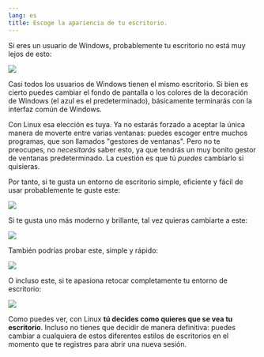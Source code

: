 ```yaml
---
lang: es
title: Escoge la apariencia de tu escritorio.
---
```


Si eres un usuario de Windows, probablemente tu escritorio no está muy lejos de esto:

<img src="Images/windows_vista.jpg" />

Casi todos los usuarios de Windows tienen el mismo escritorio. Si bien es cierto puedes cambiar el fondo de pantalla o los colores de la decoración de Windows (el azul es el predeterminado), básicamente terminarás con la interfaz común de Windows.

Con Linux esa elección es tuya. Ya no estarás forzado a aceptar la única manera de moverte entre varias ventanas: puedes escoger entre muchos programas, que son llamados "gestores de ventanas". Pero no te preocupes, no <i>necesitarás</i> saber esto, ya que tendrás un muy bonito gestor de ventanas predeterminado. La cuestión es que tú <i>puedes</i> cambiarlo si quisieras.

Por tanto, si te gusta un entorno de escritorio simple, eficiente y fácil de usar probablemente te guste este:

<img src="Images/ubuntu.jpg"/>

Si te gusta uno más moderno y brillante, tal vez quieras cambiarte a este:

<img src="Images/kde.png" />

También podrías probar este, simple y rápido:

<img src="Images/xfce.jpg" />

O incluso este, si te apasiona retocar completamente tu entorno de escritorio:

<img src="Images/wm.jpg" />

Como puedes ver, con Linux <b>tú decides como quieres que se vea tu escritorio</b>. Incluso no tienes que decidir de manera definitiva: puedes cambiar a cualquiera de estos diferentes estilos de escritorios en el momento que te registres para abrir una nueva sesión.






